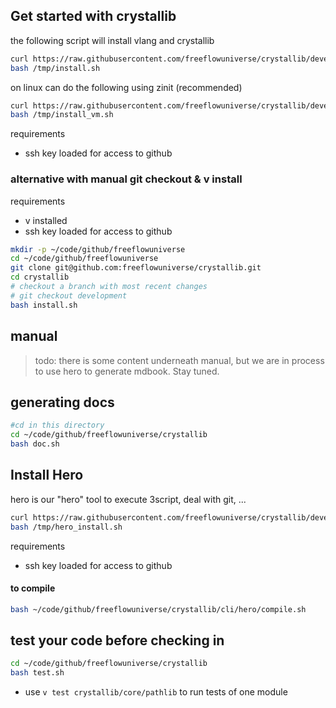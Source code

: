 

## Get started with crystallib

the following script will install vlang and crystallib

```bash
curl https://raw.githubusercontent.com/freeflowuniverse/crystallib/development/scripts/v_install.sh > /tmp/install.sh
bash /tmp/install.sh
```

on linux can do the following using zinit (recommended)

```bash
curl https://raw.githubusercontent.com/freeflowuniverse/crystallib/development/scripts/vm_prepare.sh > /tmp/install_vm.sh
bash /tmp/install_vm.sh
```



requirements

- ssh key loaded for access to github

### alternative with manual git checkout & v install

requirements

- v installed
- ssh key loaded for access to github

```bash
mkdir -p ~/code/github/freeflowuniverse
cd ~/code/github/freeflowuniverse
git clone git@github.com:freeflowuniverse/crystallib.git
cd crystallib
# checkout a branch with most recent changes
# git checkout development 
bash install.sh

```

## manual

> todo: there is some content underneath manual, but we are in process to use hero to generate mdbook. Stay tuned.


## generating docs

```bash
#cd in this directory
cd ~/code/github/freeflowuniverse/crystallib
bash doc.sh
```


## Install Hero

hero is our "hero" tool to execute 3script, deal with git, ...

```bash
curl https://raw.githubusercontent.com/freeflowuniverse/crystallib/development/scripts/hero_install.sh > /tmp/hero_install.sh
bash /tmp/hero_install.sh
```

requirements

- ssh key loaded for access to github

#### to compile

```bash
bash ~/code/github/freeflowuniverse/crystallib/cli/hero/compile.sh
```

## test your code before checking in

```bash
cd ~/code/github/freeflowuniverse/crystallib
bash test.sh
```

- use `v test crystallib/core/pathlib` to run tests of one module
